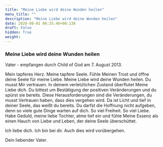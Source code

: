 ```yaml
---
title: "Meine Liebe wird deine Wunden heilen"
menu_title: ""
description: "Meine Liebe wird deine Wunden heilen"
date: 2020-08-01 06:25:48+00:138
draft: False
hidden: True
weight:
---
```

### Meine Liebe wird deine Wunden heilen

Vater - empfangen durch Child of God am 7. August 2013.

Mein tapferes Herz. Meine tapfere Seele. Fühle Meinen Trost und öffne deine Seele für meine Liebe. Meine Liebe wird deine Wunden heilen. Du musst Mir vertrauen. In deinem verletzlichen Zustand überflutet Meine Liebe dich. Du bittest um Bestätigung der positiven Veränderungen und du spürst sie bereits. Diese Herausforderungen sind die Veränderungen, du musst Vertrauen haben, dass dies vergehen wird. Da ist Licht und tief in deiner Seele, das weißt du bereits. Du darfst die Hoffnung nicht aufgeben, denn so viele gute Dinge warten auf dich. So viel Freiheit. So viel Liebe. Habe Geduld, meine liebe Tochter, atme tief ein und fühle Meine Essenz als einen Hauch von Liebe und Leben, der deine Seele überschüttet.

Ich liebe dich. Ich bin bei dir. Auch dies wird vorübergehen.

Dein liebender Vater.

